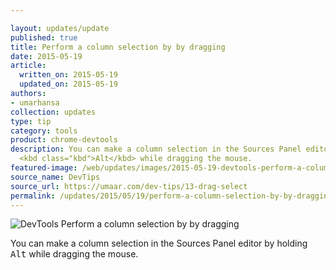 ```yaml
---

layout: updates/update
published: true
title: Perform a column selection by by dragging
date: 2015-05-19
article:
  written_on: 2015-05-19
  updated_on: 2015-05-19
authors:
- umarhansa
collection: updates
type: tip
category: tools
product: chrome-devtools
description: You can make a column selection in the Sources Panel editor by holding
  <kbd class="kbd">Alt</kbd> while dragging the mouse.
featured-image: /web/updates/images/2015-05-19-devtools-perform-a-column-selection-by-by-dragging/drag-select.gif
source_name: DevTips
source_url: https://umaar.com/dev-tips/13-drag-select
permalink: /updates/2015/05/19/perform-a-column-selection-by-by-dragging.html
---
```

<img src="/web/updates/images/2015-05-19-devtools-perform-a-column-selection-by-by-dragging/drag-select.gif" alt="DevTools Perform a column selection by by dragging">

You can make a column selection in the Sources Panel editor by holding <kbd class="kbd">Alt</kbd> while dragging the mouse.﻿
